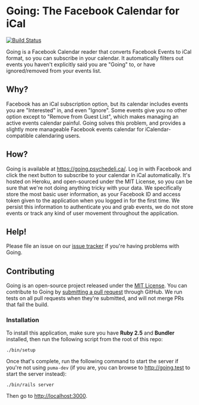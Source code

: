 # Going: The Facebook Calendar for iCal

[![Build Status](https://travis-ci.org/tubbo/going.svg?branch=master)][ci]

Going is a Facebook Calendar reader that converts Facebook Events to
iCal format, so you can subscribe in your calendar. It automatically
filters out events you haven't explicitly said you are "Going" to, or
have ignored/removed from your events list.

## Why?

Facebook has an iCal subscription option, but its calendar includes
events you are "Interested" in, and even "Ignore". Some events give you
no other option except to "Remove from Guest List", which makes managing
an active events calendar painful. Going solves this problem, and
provides a slightly more manageable Facebook events calendar
for iCalendar-compatible calendaring users.

## How?

Going is available at https://going.psychedeli.ca/. Log in with Facebook
and click the next button to subscribe to your calendar in iCal
automatically. It's hosted on Heroku, and open-sourced under the MIT
License, so you can be sure that we're not doing anything tricky with
your data. We specifically store the most basic user information,
as your Facebook ID and access token given to the application when you
logged in for the first time. We persist this information to
authenticate you and grab events, we do not store events or track any
kind of user movement throughout the application.

## Help!

Please file an issue on our [issue tracker][issues] if you're having
problems with Going.

## Contributing

Going is an open-source project released under the [MIT License][license].
You can contribute to Going by [submitting a pull request][prs] through
GitHub. We run tests on all pull requests when they're submitted, and
will not merge PRs that fail the build.

### Installation

To install this application, make sure you have **Ruby 2.5** and
**Bundler** installed, then run the following script from the root of
this repo:

    ./bin/setup

Once that's complete, run the following command to start the server if
you're not using `puma-dev` (if you are, you can browse to
http://going.test to start the server instead):

    ./bin/rails server

Then go to <http://localhost:3000>.

[ci]: https://travis-ci.org/tubbo/going
[issues]: https://github.com/tubbo/going/issues
[license]: https://github.com/tubbo/going/blob/master/LICENSE.txt
[prs]: https://github.com/tubbo/going/pulls
